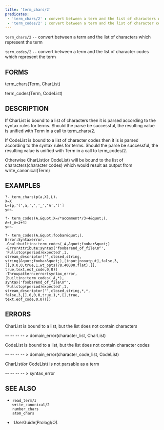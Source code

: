 ```yaml
---
title: 'term_chars/2'
predicates:
 - 'term_chars/2' : convert between a term and the list of characters which represent the term
 - 'term_codes/2' : convert between a term and the list of character codes which represent the term
---
```

`term_chars/2` `--` convert between a term and the list of characters which represent the term

`term_codes/2` `--` convert between a term and the list of character codes which represent the term


## FORMS

term_chars(Term, CharList)

term_codes(Term, CodeList)


## DESCRIPTION

If CharList is bound to a list of characters then it is parsed according to the syntax rules for terms. Should the parse be successful, the resulting value is unified with Term in a call to term_chars/2.

If CodeList is bound to a list of character codes then it is is parsed according to the syntax rules for terms. Should the parse be successful, the resulting value is unified with Term in a call to term_codes/2.

Otherwise CharList(or CodeList) will be bound to the list of characters(character codes) which would result as output from write_canonical(Term)


## EXAMPLES

```
?- term_chars(p(a,X),L).
X=X
L=[p,'(',a,',','_','A',')']
yes.
```

```
?- term_codes(A,&quot;X=/*acomment*/3+4&quot;).
A=(_A=3+4)
yes.
```

```
?- term_codes(A,&quot;foobar&quot;).
Error:Syntaxerror.
-Goal:builtins:term_codes(_A,&quot;foobar&quot;)
-ErrorAttribute:syntax('foobarend_of_file\n^',
'Fullstop(period)expected',1,
stream_descriptor('',closed,string,
string(&quot;foobar&quot;),[input|nooutput],false,3,
[],0,0,0,true,1,wt_opts(78,40000,flat),[],
true,text,eof_code,0,0))
-Throwpattern:error(syntax_error,
[builtins:term_codes(_A,*),
syntax('foobarend_of_file\n^',
'Fullstop(period)expected',1,
stream_descriptor('',closed,string,*,*,
false,3,[],0,0,0,true,1,*,[],true,
text,eof_code,0,0))])
```

## ERRORS

CharList is bound to a list, but the list does not contain characters

-- -- -- -- &gt; domain_error(character_list, CharList)

CodeList is bound to a list, but the list does not contain character codes

-- -- -- -- &gt; domain_error(character_code_list, CodeList)

CharList(or CodeList) is not parsable as a term

-- -- -- -- &gt; syntax_error


## SEE ALSO

- `read_term/3`  
`write_canonical/2`  
`number_chars`  
`atom_chars`

- `UserGuide(PrologI/O).
